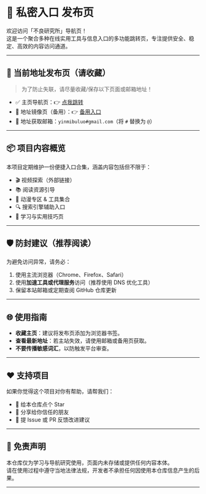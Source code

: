 # 🧪 私密入口 发布页

欢迎访问「不良研究所」导航页！  
这是一个聚合多种在线实用工具与信息入口的多功能跳转页，专注提供安全、稳定、高效的内容访问通道。

---

## 🔗 当前地址发布页（请收藏）

> 为了防止失联，请尽量收藏/保存以下页面或邮箱地址！

- ✅ 主页导航页：👉 [点我跳转](https://ymbl17-cc.github.io/)
- 🔄 地址镜像页（备用）：👉 [备用入口](https://ymbl16-cc.github.io/)
- 📧 地址获取邮箱：`yinmibuluo#gmail.com`（将 `#` 替换为 `@`）

---

## 📦 项目内容概览

本项目定期维护一份便捷入口合集，涵盖内容包括但不限于：

- 🎬 视频探索（外部链接）
- 📚 阅读资源引导
- 🧩 动漫专区 & 工具集合
- 🔍 搜索引擎辅助入口
- 🧠 学习与实用技巧页

---

## 🛡️ 防封建议（推荐阅读）

为避免访问异常，请务必：

1. 使用主流浏览器（Chrome、Firefox、Safari）
2. 使用**加速工具或代理服务**访问（推荐使用 DNS 优化工具）
3. 保留本站邮箱或定期查阅 GitHub 仓库更新

---

## 🌐 使用指南

- **收藏主页**：建议将发布页添加为浏览器书签。
- **查看最新地址**：若主站失效，请使用邮箱或备用页获取。
- **不要传播敏感词汇**，以防触发平台审查。

---

## ❤️ 支持项目

如果你觉得这个项目对你有帮助，请帮我们：

- 🌟 给本仓库点个 Star
- 🔁 分享给你信任的朋友
- 💬 提 Issue 或 PR 反馈改进建议

---

## 📄 免责声明

本仓库仅为学习与导航研究使用，页面内未存储或提供任何内容本体。  
请在使用过程中遵守当地法律法规，开发者不承担任何因使用本仓库信息产生的后果。

---

